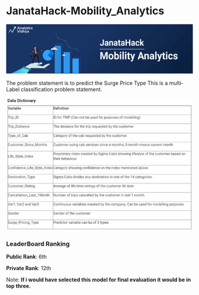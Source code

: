 # JanataHack-Mobility_Analytics

<img src="img/1.png">

The problem statement is to predict the Surge Price Type This is a multi-Label classification problem statement.

<img src="img/2.png">

### LeaderBoard Ranking

**Public Rank**: 6th

**Private Rank**: 12th

Note: **If i would have selected this model for final evaluation it would be in top three.**
